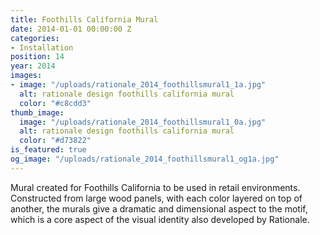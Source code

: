 ```yaml
---
title: Foothills California Mural
date: 2014-01-01 00:00:00 Z
categories:
- Installation
position: 14
year: 2014
images:
- image: "/uploads/rationale_2014_foothillsmural1_1a.jpg"
  alt: rationale design foothills california mural
  color: "#c8cdd3"
thumb_image:
  image: "/uploads/rationale_2014_foothillsmural1_0a.jpg"
  alt: rationale design foothills california mural
  color: "#d73822"
is_featured: true
og_image: "/uploads/rationale_2014_foothillsmural1_og1a.jpg"
---
```


Mural created for Foothills California to be used in retail environments. Constructed from large wood panels, with each color layered on top of another, the murals give a dramatic and dimensional aspect to the motif, which is a core aspect of the visual identity also developed by Rationale.